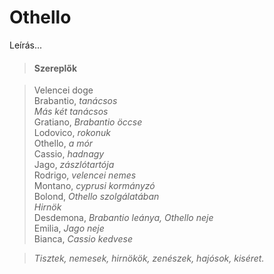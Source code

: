 <!-- ======================================================================
--- Search engine
title:          Othello
keywords:       Othello, tragédia
description:    William Shakespeare: Othello.
--- Menu system
order:          80
text:           Othello
hidden:         false
umbel:          false
--- Page properties
id:             /tragedies/othello
document:       
layout:         layout-2-left
$-left:         play-list
searchable:     true
======================================================================= -->

# Othello

Leírás...

>   #### Szereplők
    
>   Velencei doge  
    Brabantio, _tanácsos_  
    _Más két tanácsos_  
    Gratiano, _Brabantio öccse_  
    Lodovico, _rokonuk_  
    Othello, _a mór_  
    Cassio, _hadnagy_  
    Jago, _zászlótartója_  
    Rodrigo, _velencei nemes_  
    Montano, _cyprusi kormányzó_  
    Bolond, _Othello szolgálatában_  
    _Hirnök_  
    Desdemona, _Brabantio leánya, Othello neje_  
    Emilia, _Jago neje_  
    Bianca, _Cassio kedvese_
    
>   _Tisztek, nemesek, hirnökök, zenészek, hajósok, kiséret._
